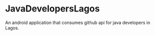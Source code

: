 # JavaDevelopersLagos
An android application that consumes github api for java developers in Lagos.
